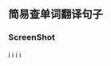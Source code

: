 ## 简易查单词翻译句子
### ScreenShot
i[](https://github.com/xfwangmm/EasyWord/blob/master/files/1.png)
i[](https://github.com/xfwangmm/EasyWord/blob/master/files/2.png)
i[](https://github.com/xfwangmm/EasyWord/blob/master/files/3.png)
i[](https://github.com/xfwangmm/EasyWord/blob/master/files/4.png)